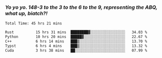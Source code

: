 ### ***Yo yo yo. 148-3 to the 3 to the 6 to the 9, representing the ABQ, what up, biatch?!***

<!--START_SECTION:waka-->

```txt
Total Time: 45 hrs 21 mins

Rust          15 hrs 31 mins  ████████▓░░░░░░░░░░░░░░░░   34.03 %
Python        10 hrs 20 mins  █████▓░░░░░░░░░░░░░░░░░░░   22.67 %
C++           6 hrs 14 mins   ███▒░░░░░░░░░░░░░░░░░░░░░   13.70 %
Typst         6 hrs 4 mins    ███▒░░░░░░░░░░░░░░░░░░░░░   13.32 %
Cuda          3 hrs 38 mins   ██░░░░░░░░░░░░░░░░░░░░░░░   07.99 %
```

<!--END_SECTION:waka-->

<!--
**AJMC2002/AJMC2002** is a ✨ _special_ ✨ repository because its `README.md` (this file) appears on your GitHub profile.

Here are some ideas to get you started:

- 🔭 I’m currently working on ...
- 🌱 I’m currently learning ...
- 👯 I’m looking to collaborate on ...
- 🤔 I’m looking for help with ...
- 💬 Ask me about ...
- 📫 How to reach me: ...
- 😄 Pronouns: ...
- ⚡ Fun fact: ...
-->
